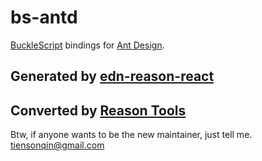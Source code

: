 # bs-antd

[BuckleScript](https://github.com/bucklescript/bucklescript) bindings for [Ant Design](https://ant.design/index-cn).

## Generated by [edn-reason-react](https://github.com/tiensonqin/edn-reason-react)

## Converted by [Reason Tools](https://chrome.google.com/webstore/detail/reason-tools/kmdelnjbembbiodplmhgfjpecibfhadd)

Btw, if anyone wants to be the new maintainer, just tell me.
tiensonqin@gmail.com
